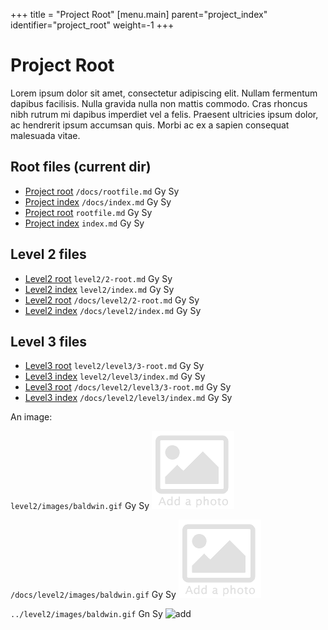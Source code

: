 +++
title = "Project Root"
[menu.main]
parent="project_index"
identifier="project_root"
weight=-1
+++

# Project Root

Lorem ipsum dolor sit amet, consectetur adipiscing elit. Nullam fermentum dapibus facilisis. Nulla gravida nulla non mattis commodo. Cras rhoncus nibh rutrum mi dapibus imperdiet vel a felis. Praesent ultricies ipsum dolor, ac hendrerit ipsum accumsan quis. Morbi ac ex a sapien consequat malesuada vitae.

## Root files (current dir)

* [Project root](/docs/rootfile.md) `/docs/rootfile.md` Gy Sy
* [Project index](/docs/index.md) `/docs/index.md` Gy Sy
* [Project root](rootfile.md) `rootfile.md` Gy Sy
* [Project index](index.md) `index.md` Gy Sy

## Level 2 files
* [Level2 root](level2/2-root.md) `level2/2-root.md` Gy Sy
* [Level2 index](level2/index.md) `level2/index.md` Gy Sy
* [Level2 root](/docs/level2/2-root.md) `/docs/level2/2-root.md` Gy Sy
* [Level2 index](/docs/level2/index.md) `/docs/level2/index.md` Gy Sy

## Level 3 files
* [Level3 root](level2/level3/3-root.md) `level2/level3/3-root.md` Gy Sy
* [Level3 index](level2/level3/index.md) `level2/level3/index.md` Gy Sy
* [Level3 root](/docs/level2/level3/3-root.md) `/docs/level2/level3/3-root.md` Gy Sy
* [Level3 index](/docs/level2/level3/index.md) `/docs/level2/level3/index.md` Gy Sy


An image:

`level2/images/baldwin.gif` Gy Sy
![add](level2/images/baldwin.gif)

`/docs/level2/images/baldwin.gif` Gy Sy
![add](/docs/level2/images/baldwin.gif)

`../level2/images/baldwin.gif` Gn Sy
![add](../level2/images/baldwin.gif)